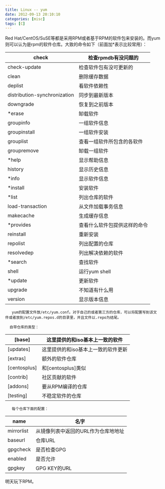 ```yaml
---
title: Linux -- yum
date: 2012-09-13 20:10:10
categories: [misc]
tags: [C]
---
```

Red Hat/CentOS/SuSE等都是采用RPM或者基于RPM的软件包来安装的。而yum则可以认为是rpm的软件仓库。大致的命令如下（前面加*表示比较常用）：

| check                        | 检查rpmdb有没问题的          |
| ------------------------------ | ------------------------------ |
| check-update                 | 检查软件包有没可更新的       |
| clean                        | 删除缓存数据                 |
| deplist                      | 看软件依赖性                 |
| distribution-synchronization | 同步到最新版本               |
| downgrade                    | 恢复到之前版本               |
| *erase                       | 缷载软件                     |
| groupinfo                    | 一组软件信息                 |
| groupinstall                 | 一组软件安装                 |
| grouplist                    | 查看一组软件所包含的各软件   |
| groupremove                  | 缷载一组软件                 |
| *help                        | 显示帮助信息                 |
| history                      | 显示历史信息                 |
| *info                        | 显示软件信息                 |
| *install                     | 安装软件                     |
| *list                        | 列出仓库的软件               |
| load-transaction             | 从文件加载事务信息           |
| makecache                    | 生成缓存信息                 |
| *provides                    | 查看什么软件包提供这样的命令 |
| reinstall                    | 重新安装                     |
| repolist                     | 列出配置的仓库               |
| resolvedep                   | 列出解决依赖的软件           |
| *search                      | 查找软件                     |
| shell                        | 运行yum shell                |
| *update                      | 更新软件                     |
| upgrade                      | 不知道有什么用               |
| version                      | 显示版本信息                 |

       yum的配置文件放/etc/yum.conf。对于自己的或者第三方的仓库，可以将配置写到该文件或者放到/etc/yum.repos.d的目录里，并且文件以.repo为结尾。

      自带仓库的类型：

| [base]       | 这里提供的和iso基本上一致的软件     |
| -------------- | ------------------------------------- |
| [updates]    | 这里提供的和iso基本上一致的软件更新 |
| [extras]     | 额外的软件仓库                      |
| [centosplus] | 和[centosplus]类似                  |
| [contrib]    | 社区贡献的软件                      |
| [addons]     | 要从RPM编译的仓库                   |
| [testing]    | 不稳定软件的仓库                    |

       每个仓库下面的配置：

| name       | 名字                                |
| ------------ | ------------------------------------- |
| mirrorlist | 从镜像列表中返回的URL作为仓库地地址 |
| baseurl    | 仓库URL                             |
| gpgcheck   | 是否检查GPG                         |
| enabled    | 是否允许                            |
| gpgkey     | GPG KEY的URL                        |

  明天玩下RPM。